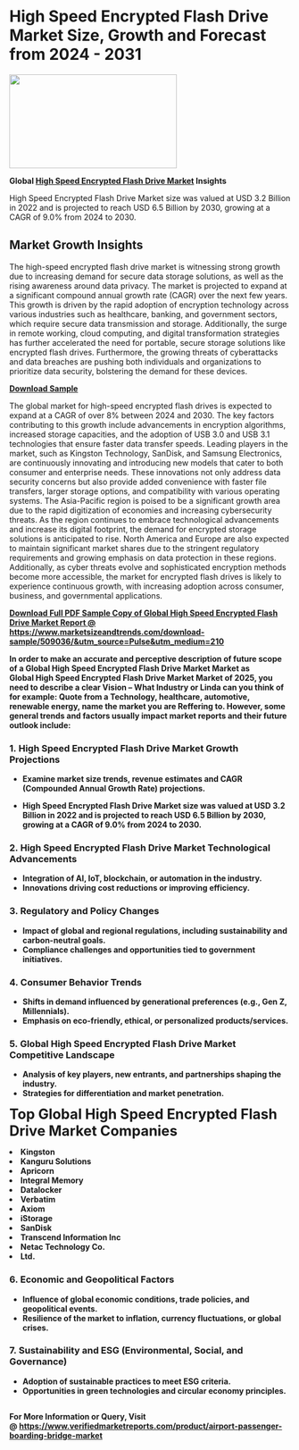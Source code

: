 <H1>High Speed Encrypted Flash Drive Market Size, Growth and Forecast from 2024 - 2031</H1><img class="aligncenter size-medium wp-image-584254" src="https://thirdeyenews.in/wp-content/uploads/2024/09/Global-Market-Research-300x168.jpeg" alt="" width="300" height="168" /><p><strong>Global&nbsp;<a href="https://www.marketsizeandtrends.com/download-sample/509036/&amp;utm_source=Pulse&amp;utm_medium=210">High Speed Encrypted Flash Drive Market</a> Insights</strong></p><p>High Speed Encrypted Flash Drive Market size was valued at USD 3.2 Billion in 2022 and is projected to reach USD 6.5 Billion by 2030, growing at a CAGR of 9.0% from 2024 to 2030.</p><p><h2>Market Growth Insights</h2> <p>The high-speed encrypted flash drive market is witnessing strong growth due to increasing demand for secure data storage solutions, as well as the rising awareness around data privacy. The market is projected to expand at a significant compound annual growth rate (CAGR) over the next few years. This growth is driven by the rapid adoption of encryption technology across various industries such as healthcare, banking, and government sectors, which require secure data transmission and storage. Additionally, the surge in remote working, cloud computing, and digital transformation strategies has further accelerated the need for portable, secure storage solutions like encrypted flash drives. Furthermore, the growing threats of cyberattacks and data breaches are pushing both individuals and organizations to prioritize data security, bolstering the demand for these devices.</p> <p><strong><a href="#">Download Sample</a></strong></p> <p>The global market for high-speed encrypted flash drives is expected to expand at a CAGR of over 8% between 2024 and 2030. The key factors contributing to this growth include advancements in encryption algorithms, increased storage capacities, and the adoption of USB 3.0 and USB 3.1 technologies that ensure faster data transfer speeds. Leading players in the market, such as Kingston Technology, SanDisk, and Samsung Electronics, are continuously innovating and introducing new models that cater to both consumer and enterprise needs. These innovations not only address data security concerns but also provide added convenience with faster file transfers, larger storage options, and compatibility with various operating systems. The Asia-Pacific region is poised to be a significant growth area due to the rapid digitization of economies and increasing cybersecurity threats. As the region continues to embrace technological advancements and increase its digital footprint, the demand for encrypted storage solutions is anticipated to rise. North America and Europe are also expected to maintain significant market shares due to the stringent regulatory requirements and growing emphasis on data protection in these regions. Additionally, as cyber threats evolve and sophisticated encryption methods become more accessible, the market for encrypted flash drives is likely to experience continuous growth, with increasing adoption across consumer, business, and governmental applications. <p><strong><a href="#"></p><p><span class=""><strong>Download Full PDF Sample Copy of Global High Speed Encrypted Flash Drive Market Report</strong> @ <a href="https://www.marketsizeandtrends.com/download-sample/509036/&amp;utm_source=Pulse&amp;utm_medium=210" target="_blank">https://www.marketsizeandtrends.com/download-sample/509036/&amp;utm_source=Pulse&amp;utm_medium=210</a></span></p><p>In order to make an accurate and perceptive description of future scope of a Global&nbsp;High Speed Encrypted Flash Drive Market Market as Global&nbsp;High Speed Encrypted Flash Drive Market Market of 2025, you need to describe a clear Vision &ndash; What Industry or Linda can you think of for example: Quote from a Technology, healthcare, automotive, renewable energy, name the market you are Reffering to. However, some general trends and factors usually impact market reports and their future outlook include:</p><h3>1.&nbsp;<strong>High Speed Encrypted Flash Drive Market Growth Projections</strong></h3><ul><li>Examine market size trends, revenue estimates and CAGR (Compounded Annual Growth Rate) projections.</li><li><p>High Speed Encrypted Flash Drive Market size was valued at USD 3.2 Billion in 2022 and is projected to reach USD 6.5 Billion by 2030, growing at a CAGR of 9.0% from 2024 to 2030.</p></li></ul><h3>2.&nbsp;<strong>High Speed Encrypted Flash Drive Market Technological Advancements</strong></h3><ul><li>Integration of AI, IoT, blockchain, or automation in the industry.</li><li>Innovations driving cost reductions or improving efficiency.</li></ul><h3>3.&nbsp;<strong>Regulatory and Policy Changes</strong></h3><ul><li>Impact of global and regional regulations, including sustainability and carbon-neutral goals.</li><li>Compliance challenges and opportunities tied to government initiatives.</li></ul><h3>4.&nbsp;<strong>Consumer Behavior Trends</strong></h3><ul><li>Shifts in demand influenced by generational preferences (e.g., Gen Z, Millennials).</li><li>Emphasis on eco-friendly, ethical, or personalized products/services.</li></ul><h3>5.&nbsp;<strong>Global High Speed Encrypted Flash Drive Market Competitive Landscape</strong></h3><ul><li>Analysis of key players, new entrants, and partnerships shaping the industry.</li><li>Strategies for differentiation and market penetration.</li></ul><p data-pm-slice="1 1 []"><span style="color: inherit; font-family: inherit; font-size: 25px;">Top Global High Speed Encrypted Flash Drive Market Companies</span></p><div class="" data-test-id=""><p><li>Kingston</li><li> Kanguru Solutions</li><li> Apricorn</li><li> Integral Memory</li><li> Datalocker</li><li> Verbatim</li><li> Axiom</li><li> iStorage</li><li> SanDisk</li><li> Transcend lnformation Inc</li><li> Netac Technology Co.</li><li>Ltd.</li></p></div><h3>6.&nbsp;<strong>Economic and Geopolitical Factors</strong></h3><ul><li>Influence of global economic conditions, trade policies, and geopolitical events.</li><li>Resilience of the market to inflation, currency fluctuations, or global crises.</li></ul><h3>7.&nbsp;<strong>Sustainability and ESG (Environmental, Social, and Governance)</strong></h3><ul><li>Adoption of sustainable practices to meet ESG criteria.</li><li>Opportunities in green technologies and circular economy principles.</li></ul><h2><strong style="font-size: 14px;">For More Information or Query, Visit @&nbsp;</strong><a style="background-color: #ffffff; font-size: 14px;" href="https://www.marketsizeandtrends.com/report/high-speed-encrypted-flash-drive-market/" target="_blank">https://www.verifiedmarketreports.com/product/airport-passenger-boarding-bridge-market</a></h2>
